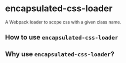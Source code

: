 # encapsulated-css-loader

A Webpack loader to scope css with a given class name.

## How to use `encapsulated-css-loader`

## Why use `encapsulated-css-loader`?
